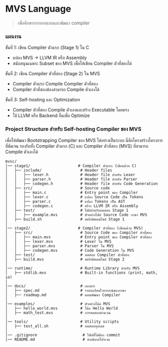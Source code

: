 # MVS Language

> เพื่อศึกษาการออกแบบและพัฒนา compiler

### แผนงาน  
ขั้นที่ 1: เขียน Compiler ตัวแรก (Stage 1) ใน C
- แปลง MVS → LLVM IR หรือ Assembly
- สนับสนุนเฉพาะ Subset ของ MVS เพื่อให้เขียน Compiler ตัวที่สองได้  

ขั้นที่ 2: เขียน Compiler ตัวที่สอง (Stage 2) ใน MVS
- Compiler ตัวแรก Compile Compiler ตัวที่สอง
- Compiler ตัวที่สองต้องสามารถ Compile ตัวเองได้

ขั้นที่ 3: Self-hosting และ Optimization
- Compiler ตัวที่สอง Compile ตัวเองและสร้าง Executable โดยตรง
- ใช้ LLVM หรือ Backend อื่นเพื่อ Optimize

### Project Structure สำหรับ Self-hosting Compiler ของ MVS
เพื่อให้พัฒนา Bootstrapping Compiler ของ MVS ได้อย่างเป็นระบบ นี่คือโครงสร้างโครงการที่ชัดเจน รองรับทั้ง Compiler ตัวแรก (C) และ Compiler ตัวที่สอง (MVS) ที่สามารถ Compile ตัวเองได้

```
mvsc/
│── stage1/                     # Compiler ตัวแรก (เขียนด้วย C)
│   ├── include/                 # Header files
│   │   ├── lexer.h              # Header file สำหรับ Lexer
│   │   ├── parser.h             # Header file สำหรับ Parser
│   │   ├── codegen.h            # Header file สำหรับ Code Generation
│   ├── src/                     # Source code
│   │   ├── main.c               # Entry point ของ Compiler
│   │   ├── lexer.c              # แปลง Source Code เป็น Tokens
│   │   ├── parser.c             # แปลง Tokens เป็น AST
│   │   ├── codegen.c            # สร้าง LLVM IR หรือ Assembly
│   ├── test/                    # ไฟล์สำหรับทดสอบ Stage 1
│   │   ├── example.mvs          # ตัวอย่างไฟล์ Source Code ภาษา MVS
│   ├── build.sh                 # สคริปต์คอมไพล์ Stage 1
│
│── stage2/                     # Compiler ตัวที่สอง (เขียนด้วย MVS)
│   ├── src/                     # Source Code ของ Compiler ตัวที่สอง
│   │   ├── main.mvs             # Entry point ของ Compiler ตัวที่สอง
│   │   ├── lexer.mvs            # Lexer ใน MVS
│   │   ├── parser.mvs           # Parser ใน MVS
│   │   ├── codegen.mvs          # Code Generation ใน MVS
│   ├── test/                    # ทดสอบ Compiler ตัวที่สอง
│   ├── build.mvs                # สคริปต์คอมไพล์ Stage 2
│
│── runtime/                     # Runtime Library สำหรับ MVS
│   ├── stdlib.mvs               # Built-in functions (print, math, io)
│
│── docs/                        # เอกสาร
│   ├── spec.md                  # รายละเอียดไวยากรณ์ของภาษา
│   ├── roadmap.md               # แผนพัฒนา Compiler
│
│── examples/                    # ตัวอย่างโค้ด MVS
│   ├── hello_world.mvs          # โค้ด Hello World
│   ├── math_test.mvs            # การทดสอบคำนวณ
│
│── tools/                       # Utility scripts
│   ├── test_all.sh              # ทดสอบทุกเคส
│
│── .gitignore                    # ไฟล์ที่ไม่ต้อง commit
│── README.md                     # คำอธิบายโปรเจค

```

